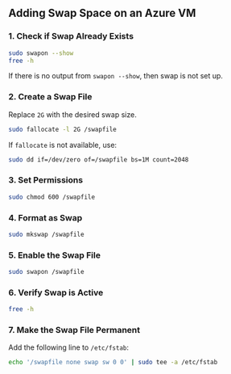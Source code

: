 ## Adding Swap Space on an Azure VM

### **1. Check if Swap Already Exists**
```bash
sudo swapon --show
free -h
```
If there is no output from `swapon --show`, then swap is not set up.

### **2. Create a Swap File**
Replace `2G` with the desired swap size.
```bash
sudo fallocate -l 2G /swapfile
```
If `fallocate` is not available, use:
```bash
sudo dd if=/dev/zero of=/swapfile bs=1M count=2048
```

### **3. Set Permissions**
```bash
sudo chmod 600 /swapfile
```

### **4. Format as Swap**
```bash
sudo mkswap /swapfile
```

### **5. Enable the Swap File**
```bash
sudo swapon /swapfile
```

### **6. Verify Swap is Active**
```bash
free -h
```

### **7. Make the Swap File Permanent**
Add the following line to `/etc/fstab`:
```bash
echo '/swapfile none swap sw 0 0' | sudo tee -a /etc/fstab
```
